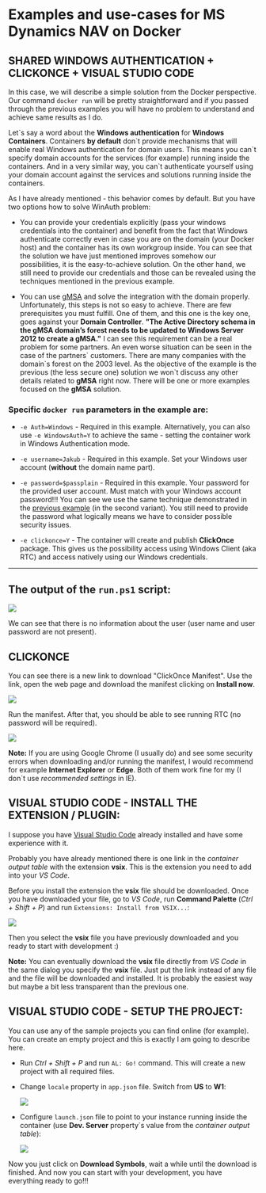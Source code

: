 # Examples and use-cases for MS Dynamics NAV on Docker

## SHARED WINDOWS AUTHENTICATION + CLICKONCE + VISUAL STUDIO CODE

In this case, we will describe a simple solution from the Docker perspective. Our command `docker run` will be pretty straightforward and if you passed through the previous examples you will have no problem to understand and achieve same results as I do.

Let\`s say a word about the **Windows authentication** for **Windows Containers**. Containers **by default** don\`t provide mechanisms that will enable real Windows authentication for domain users. This means you can\`t specify domain accounts for the services (for example) running inside the containers. And in a very similar way, you can\`t authenticate yourself using your domain account against the services and solutions running inside the containers.

As I have already mentioned - this behavior comes by default. But you have two options how to solve WinAuth problem:

- You can provide your credentials explicitly (pass your windows credentials into the container) and benefit from the fact that Windows authenticate correctly even in case you are on the domain (your Docker host) and the container has its own workgroup inside.
You can see that the solution we have just mentioned improves somehow our possibilities, it is the easy-to-achieve solution. 
On the other hand, we still need to provide our credentials and those can be revealed using the techniques mentioned in the previous example.

- You can use [gMSA](https://technet.microsoft.com/en-us/library/jj128431(v=ws.11).aspx) and solve the integration with the domain properly. Unfortunately, this steps is not so easy to achieve. There are few prerequisites you must fulfill. One of them, and this one is the key one, goes against your **Domain Controller**. **"The Active Directory schema in the gMSA domain’s forest needs to be updated to Windows Server 2012 to create a gMSA."** I can see this requirement can be a real problem for some partners. An even worse situation can be seen in the case of the partners\` customers. There are many companies with the domain\`s forest on the 2003 level. As the objective of the example is the previous (the less secure one) solution we won\`t discuss any other details related to **gMSA** right now. There will be one or more examples focused on the **gMSA** solution.


### Specific `docker run` parameters in the example are:

- `-e Auth=Windows` - Required in this example. Alternatively, you can also use `-e WindowsAuth=Y` to achieve the same - setting the container work in Windows Authentication mode.

- `-e username=Jakub` - Required in this example. Set your Windows user account (**without** the domain name part).

- `-e password=$passplain` - Required in this example. Your password for the provided user account. Must match with your Windows account password!!! You can see we use the same technique demonstrated in the [previous example](../basic_userpwd) (in the second variant). You still need to provide the password what logically means we have to consider possible security issues.

- `-e clickonce=Y` - The container will create and publish **ClickOnce** package. This gives us the possibility access using Windows Client (aka RTC) and access natively using our Windows credentials.

---

## The output of the `run.ps1` script:

![](../media/basic_winauth_containerStarted.jpg)

We can see that there is no information about the user (user name and user password are not present).

## CLICKONCE

You can see there is a new link to download "ClickOnce Manifest". Use the link, open the web page and download the manifest clicking on **Install now**.

![](../media/basic_winauth_clickOnceInstallation.jpg)

 Run the manifest. After that, you should be able to see running RTC (no password will be required).

![](../media/basic_winauth_clickOnce_RTC.jpg)

**Note:**
If you are using Google Chrome (I usually do) and see some security errors when downloading and/or running the manifest, I would recommend for example **Internet Explorer** or **Edge**. Both of them work fine for my (I don\`t use *recommended settings* in IE).


## VISUAL STUDIO CODE - INSTALL THE EXTENSION / PLUGIN:

I suppose you have [Visual Studio Code](https://code.visualstudio.com/) already installed and have some experience with it.

Probably you have already mentioned there is one link in the *container output table* with the extension **vsix**. This is the extension you need to add into your *VS Code*.

Before you install the extension the **vsix** file should be downloaded. Once you have downloaded your file, go to *VS Code*, run **Command Palette** (*Ctrl + Shift + P*) and run `Extensions: Install from VSIX...`:

![](../media/basic_winauth_vsCode_installExtensionCmd.jpg)

Then you select the **vsix** file you have previously downloaded and you ready to start with development :)

**Note:**
You can eventually download the **vsix** file directly from *VS Code* in the same dialog you specify the **vsix** file. Just put the link instead of any file and the file will be downloaded and installed. It is probably the easiest way but maybe a bit less transparent than the previous one.


## VISUAL STUDIO CODE - SETUP THE PROJECT:

You can use any of the sample projects you can find online (for example). You can create an empty project and this is exactly I am going to describe here.

- Run *Ctrl + Shift + P* and run `AL: Go!` command. This will create a new project with all required files.

- Change `locale` property in `app.json` file. Switch from **US** to **W1**:

    ![](../media/basic_winauth_vsCode_changeLocale.jpg)

- Configure `launch.json` file to point to your instance running inside the container (use **Dev. Server** property`s value from the *container output table*):

    ![](../media/basic_winauth_vsCode_launchConfigAndDownloadSymbols.jpg)

Now you just click on **Download Symbols**, wait a while until the download is finished. And now you can start with your development, you have everything ready to go!!!